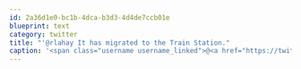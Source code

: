 ```yaml
---
id: 2a36d1e0-bc1b-4dca-b3d3-4d4de7ccb01e
blueprint: text
category: twitter
title: "'@rlahay It has migrated to the Train Station."
caption: '<span class="username username_linked">@<a href="https://twitter.com/rlahay" title="Ryan Lahay">rlahay</a></span> It has migrated to the Train Station.'
---
```

